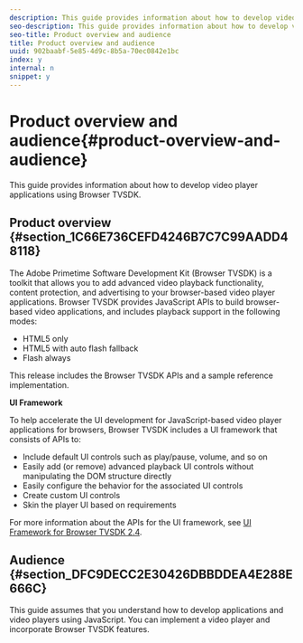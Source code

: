```yaml
---
description: This guide provides information about how to develop video player applications using Browser TVSDK.
seo-description: This guide provides information about how to develop video player applications using Browser TVSDK.
seo-title: Product overview and audience
title: Product overview and audience
uuid: 902baabf-5e85-4d9c-8b5a-70ec0842e1bc
index: y
internal: n
snippet: y
---
```


# Product overview and audience{#product-overview-and-audience}

This guide provides information about how to develop video player applications using Browser TVSDK.

## Product overview {#section_1C66E736CEFD4246B7C7C99AADD48118}

The Adobe Primetime Software Development Kit (Browser TVSDK) is a toolkit that allows you to add advanced video playback functionality, content protection, and advertising to your browser-based video player applications. Browser TVSDK provides JavaScript APIs to build browser-based video applications, and includes playback support in the following modes:

* HTML5 only 
* HTML5 with auto flash fallback 
* Flash always

This release includes the Browser TVSDK APIs and a sample reference implementation.

**UI Framework**

To help accelerate the UI development for JavaScript-based video player applications for browsers, Browser TVSDK includes a UI framework that consists of APIs to:

* Include default UI controls such as play/pause, volume, and so on 
* Easily add (or remove) advanced playback UI controls without manipulating the DOM structure directly 
* Easily configure the behavior for the associated UI controls 
* Create custom UI controls 
* Skin the player UI based on requirements

For more information about the APIs for the UI framework, see [UI Framework for Browser TVSDK 2.4](http://help.adobe.com/en_US/primetime/api/psdk/btvsdk-ui-framework/index.html).

## Audience {#section_DFC9DECC2E30426DBBDDEA4E288E666C}

This guide assumes that you understand how to develop applications and video players using JavaScript. You can implement a video player and incorporate Browser TVSDK features. 
